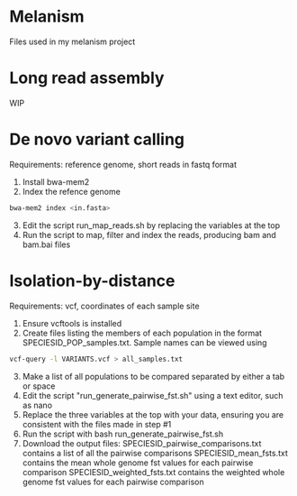 # Melanism
Files used in my melanism project

# Long read assembly

WIP


# De novo variant calling

Requirements: reference genome, short reads in fastq format

1) Install bwa-mem2
2) Index the refence genome
```bash
bwa-mem2 index <in.fasta>
```
3) Edit the script run_map_reads.sh by replacing the variables at the top
4) Run the script to map, filter and index the reads, producing bam and bam.bai files


# Isolation-by-distance

Requirements: vcf, coordinates of each sample site

1) Ensure vcftools is installed
2) Create files listing the members of each population in the format SPECIESID_POP_samples.txt. Sample names can be viewed using
```bash
vcf-query -l VARIANTS.vcf > all_samples.txt
```
3) Make a list of all populations to be compared separated by either a tab or space
4) Edit the script "run_generate_pairwise_fst.sh" using a text editor, such as nano
5) Replace the three variables at the top with your data, ensuring you are consistent with the files made in step #1
6) Run the script with bash run_generate_pairwise_fst.sh
7) Download the output files:
SPECIESID_pairwise_comparisons.txt contains a list of all the pairwise comparisons
SPECIESID_mean_fsts.txt contains the mean whole genome fst values for each pairwise comparison
SPECIESID_weighted_fsts.txt contains the weighted whole genome fst values for each pairwise comparison
